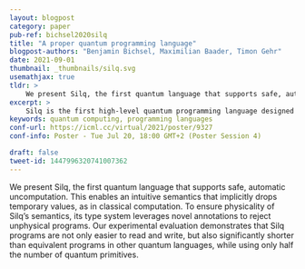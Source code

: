 ```yaml
---
layout: blogpost
category: paper
pub-ref: bichsel2020silq
title: "A proper quantum programming language"
blogpost-authors: "Benjamin Bichsel, Maximilian Baader, Timon Gehr"
date: 2021-09-01
thumbnail: _thumbnails/silq.svg
usemathjax: true
tldr: >
    We present Silq, the first quantum language that supports safe, automatic uncomputation. This enables an intuitive semantics that implicitly drops temporary values, as in classical computation. To ensure physicality of Silq’s semantics, its type system leverages novel annotations to reject unphysical programs. Our experimental evaluation demonstrates that Silq programs are not only easier to read and write, but also significantly shorter than equivalent programs in other quantum languages, while using only half the number of quantum primitives.
excerpt: >
    Silq is the first high-level quantum programming language designed for safety and convenience.
keywords: quantum computing, programming languages
conf-url: https://icml.cc/virtual/2021/poster/9327
conf-info: Poster - Tue Jul 20, 18:00 GMT+2 (Poster Session 4)

draft: false
tweet-id: 1447996320741007362
---
```


We present Silq, the first quantum language that supports safe, automatic uncomputation. This enables an intuitive semantics that implicitly drops temporary values, as in classical computation. To ensure physicality of Silq’s semantics, its type system leverages novel annotations to reject unphysical programs. Our experimental evaluation demonstrates that Silq programs are not only easier to read and write, but also significantly shorter than equivalent programs in other quantum languages, while using only half the number of quantum primitives.